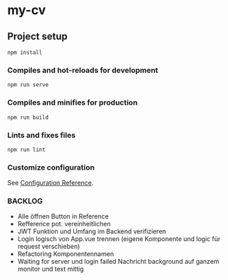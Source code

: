 # my-cv

## Project setup

```
npm install
```

### Compiles and hot-reloads for development

```
npm run serve
```

### Compiles and minifies for production

```
npm run build
```

### Lints and fixes files

```
npm run lint
```

### Customize configuration

See [Configuration Reference](https://cli.vuejs.org/config/).

### BACKLOG

- Alle öffnen Button in Reference
- Refference pot. vereinheitlichen
- JWT Funktion und Umfang im Backend verifizieren
- Login logisch von App.vue trennen (eigene Komponente und logic für request verschieben)
- Refactoring Komponentennamen
- Waiting for server und login failed Nachricht background auf ganzem monitor und text mittig
